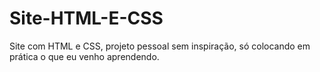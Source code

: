 # Site-HTML-E-CSS
Site com HTML e CSS, projeto pessoal sem inspiração, só colocando em prática o que eu venho aprendendo.

